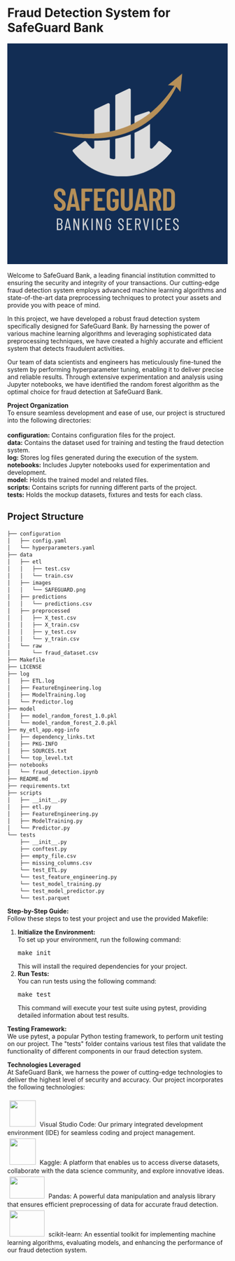 <h1>Fraud Detection System for SafeGuard Bank</h1>
<img src="data/images/SAFEGUARD.png" alt="SafeGuard Bank Logo" width="530" />
<p>Welcome to SafeGuard Bank, a leading financial institution committed to ensuring the security and integrity of your transactions. Our cutting-edge fraud detection system employs advanced machine learning algorithms and state-of-the-art data preprocessing techniques to protect your assets and provide you with peace of mind.</p>
<p>In this project, we have developed a robust fraud detection system specifically designed for SafeGuard Bank. By harnessing the power of various machine learning algorithms and leveraging sophisticated data preprocessing techniques, we have created a highly accurate and efficient system that detects fraudulent activities.</p>
<p>Our team of data scientists and engineers has meticulously fine-tuned the system by performing hyperparameter tuning, enabling it to deliver precise and reliable results. Through extensive experimentation and analysis using Jupyter notebooks, we have identified the random forest algorithm as the optimal choice for fraud detection at SafeGuard Bank.</p>

<p>
    <strong>Project Organization</strong>
    <br>
    To ensure seamless development and ease of use, our project is structured into the following directories:
    <br>
    <br>
    <strong>configuration:</strong> Contains configuration files for the project.
    <br>
    <strong>data:</strong> Contains the dataset used for training and testing the fraud detection system.
    <br>
    <strong>log:</strong> Stores log files generated during the execution of the system.
    <br>
    <strong>notebooks:</strong> Includes Jupyter notebooks used for experimentation and development.
    <br>
    <strong>model:</strong> Holds the trained model and related files.
    <br>
    <strong>scripts:</strong> Contains scripts for running different parts of the project.
    <br>
    <strong>tests:</strong> Holds the mockup datasets, fixtures and tests for each class.
    <br>
</p>

## Project Structure

```
├── configuration
│   ├── config.yaml
│   └── hyperparameters.yaml
├── data
│   ├── etl
│   │   ├── test.csv
│   │   └── train.csv
│   ├── images
│   │   └── SAFEGUARD.png
│   ├── predictions
│   │   └── predictions.csv
│   ├── preprocessed
│   │   ├── X_test.csv
│   │   ├── X_train.csv
│   │   ├── y_test.csv
│   │   └── y_train.csv
│   └── raw
│       └── fraud_dataset.csv
├── Makefile
├── LICENSE
├── log
│   ├── ETL.log
│   ├── FeatureEngineering.log
│   ├── ModelTraining.log
│   └── Predictor.log
├── model
│   ├── model_random_forest_1.0.pkl
│   └── model_random_forest_2.0.pkl
├── my_etl_app.egg-info
│   ├── dependency_links.txt
│   ├── PKG-INFO
│   ├── SOURCES.txt
│   └── top_level.txt
├── notebooks
│   └── fraud_detection.ipynb
├── README.md
├── requirements.txt
├── scripts
│   ├── __init__.py
│   ├── etl.py
│   ├── FeatureEngineering.py
│   ├── ModelTraining.py
│   └── Predictor.py
└── tests
    ├── __init__.py
    ├── conftest.py
    ├── empty_file.csv
    ├── missing_columns.csv
    └── test_ETL.py
    └── test_feature_engineering.py
    └── test_model_training.py
    └── test_model_predictor.py
    └── test.parquet
```

<p>
    <strong>Step-by-Step Guide:</strong>
    <br>
    Follow these steps to test your project and use the provided Makefile:
    <br>
    <ol>
        <li><strong>Initialize the Environment:</strong>
            <br>
            To set up your environment, run the following command:
            <pre>make init</pre>
            This will install the required dependencies for your project.
        </li>
        <li><strong>Run Tests:</strong>
            <br>
            You can run tests using the following command:
            <pre>make test</pre>
            This command will execute your test suite using pytest, providing detailed information about test results.
        </li>
    </ol>
</p>

<p>
    <strong>Testing Framework:</strong>
    <br>
    We use pytest, a popular Python testing framework, to perform unit testing on our project. The "tests" folder contains various test files that validate the functionality of different components in our fraud detection system.
</p>


<p>
    <strong>Technologies Leveraged</strong>
    <br>
    At SafeGuard Bank, we harness the power of cutting-edge technologies to deliver the highest level of security and accuracy. Our project incorporates the following technologies:
    <br>
    <br>
    <img src="https://cdn.jsdelivr.net/gh/devicons/devicon/icons/vscode/vscode-original.svg" width="60" height="60" vspace="5" hspace="5">
    Visual Studio Code: Our primary integrated development environment (IDE) for seamless coding and project management.
    <br>
    <img src="https://cdn.jsdelivr.net/gh/devicons/devicon/icons/kaggle/kaggle-original-wordmark.svg" width="60" height="60" vspace="5" hspace="5">
    Kaggle: A platform that enables us to access diverse datasets, collaborate with the data science community, and explore innovative ideas.
    <br>
    <img src="https://pandas.pydata.org/static/img/favicon_white.ico" width="80" height="50" vspace="5" hspace="5">
    Pandas: A powerful data manipulation and analysis library that ensures efficient preprocessing of data for accurate fraud detection.
    <br>
    <img src="https://seeklogo.com/images/S/scikit-learn-logo-8766D07E2E-seeklogo.com.png" width="80" height="60" vspace="5" hspace="5">
    scikit-learn: An essential toolkit for implementing machine learning algorithms, evaluating models, and enhancing the performance of our fraud detection system.
</p>


          
          
